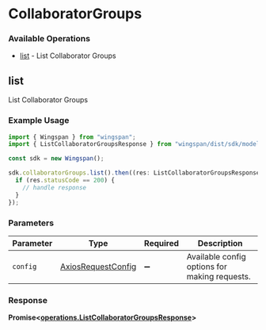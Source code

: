 # CollaboratorGroups

### Available Operations

* [list](#list) - List Collaborator Groups

## list

List Collaborator Groups

### Example Usage

```typescript
import { Wingspan } from "wingspan";
import { ListCollaboratorGroupsResponse } from "wingspan/dist/sdk/models/operations";

const sdk = new Wingspan();

sdk.collaboratorGroups.list().then((res: ListCollaboratorGroupsResponse) => {
  if (res.statusCode == 200) {
    // handle response
  }
});
```

### Parameters

| Parameter                                                    | Type                                                         | Required                                                     | Description                                                  |
| ------------------------------------------------------------ | ------------------------------------------------------------ | ------------------------------------------------------------ | ------------------------------------------------------------ |
| `config`                                                     | [AxiosRequestConfig](https://axios-http.com/docs/req_config) | :heavy_minus_sign:                                           | Available config options for making requests.                |


### Response

**Promise<[operations.ListCollaboratorGroupsResponse](../../models/operations/listcollaboratorgroupsresponse.md)>**

